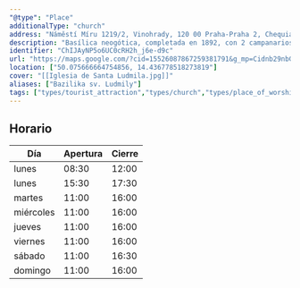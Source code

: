 ```yaml
---
"@type": "Place"
additionalType: "church"
address: "Náměstí Míru 1219/2, Vinohrady, 120 00 Praha-Praha 2, Chequia"
description: "Basílica neogótica, completada en 1892, con 2 campanarios de gran altura y un portal con esculturas."
identifier: "ChIJAyNP5o6UC0cRH2h_j6e-d9c"
url: "https://maps.google.com/?cid=15526087867259381791&g_mp=Cidnb29nbGUubWFwcy5wbGFjZXMudjEuUGxhY2VzLlNlYXJjaFRleHQQABgEIAA"
location: ["50.075666664754856, 14.436778518273819"]
cover: "[[Iglesia de Santa Ludmila.jpg]]"
aliases: ["Bazilika sv. Ludmily"]
tags: ["types/tourist_attraction","types/church","types/place_of_worship","types/point_of_interest","types/establishment"]
---
```


## Horario

| Día  | Apertura  | Cierre  |
|---|---|---|
| lunes | 08:30 | 12:00 |
| lunes | 15:30 | 17:30 |
| martes | 11:00 | 16:00 |
| miércoles | 11:00 | 16:00 |
| jueves | 11:00 | 16:00 |
| viernes | 11:00 | 16:00 |
| sábado | 11:00 | 16:30 |
| domingo | 11:00 | 16:00 |